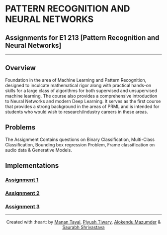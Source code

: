 # PATTERN RECOGNITION AND NEURAL NETWORKS

## Assignments for E1 213 [Pattern Recognition and Neural Networks]

***

## Overview
Foundation in the area of Machine Learning and Pattern Recognition, designed to inculcate mathematical rigor along with practical hands-on skills for a large class of algorithms for both supervised and unsupervised machine learning. The course also provides a comprehensive introduction to Neural Networks and modern Deep Learning. It serves as the first course that provides a strong background in the areas of PRML and is intended for students who would wish to research/industry careers in these areas.

## Problems
The Assignment Contains questions on Binary Classification, Multi-Class Classification, Bounding box regression Problem, Frame classification on audio data & Generative Models.

## Implementations 

### [Assignment 1](https://github.com/tayalmanan28/E1-213_PRNN_Assignments/tree/main/Assignment_1)

### [Assignment 2](https://github.com/tayalmanan28/E1-213_PRNN_Assignments/tree/main/Assignment_2)

### [Assignment 3](https://github.com/tayalmanan28/E1-213_PRNN_Assignments/tree/main/Assignment_3)

***

<p align='center'>Created with :heart: by <a href="https://github.com/tayalmanan28">Manan Tayal</a>, <a href="https://github.com/backpropagator">Piyush Tiwary</a>, <a href="https://github.com/alokendumazumder">Alokendu Mazumder</a> & <a href="https://github.com/Saurabh224">Saurabh Shrivastava</a>  </p>

